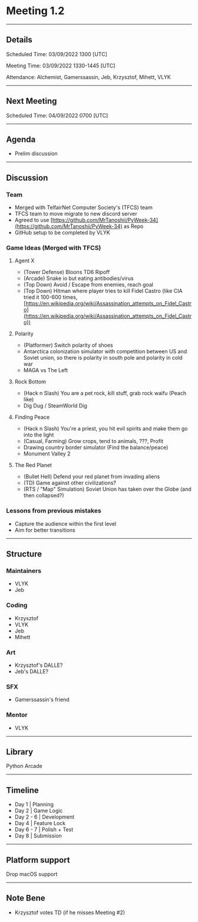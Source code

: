 # Meeting 1.2

---

## Details

Scheduled Time: 03/09/2022 1300 [UTC]

Meeting Time: 03/09/2022 1330-1445 [UTC]

Attendance: Alchemist, Gamerssassin, Jeb, Krzysztof, Mihett, VLYK

---

## Next Meeting

Scheduled Time: 04/09/2022 0700 [UTC]

---

## Agenda

-   Prelim discussion

---

## Discussion

### Team

-   Merged with TelfairNet Computer Society's (TFCS) team
-   TFCS team to move migrate to new discord server
-   Agreed to use [https://github.com/MrTanoshii/PyWeek-34](https://github.com/MrTanoshii/PyWeek-34) as Repo
-   GitHub setup to be completed by VLYK

### Game Ideas (Merged with TFCS)

1.  Agent X

    -   (Tower Defense) Bloons TD6 Ripoff
    -   (Arcade) Snake io but eating antibodies/virus
    -   (Top Down) Avoid / Escape from enemies, reach goal
    -   (Top Down) Hitman where player tries to kill Fidel Castro (like CIA tried it 100-600 times, [https://en.wikipedia.org/wiki/Assassination_attempts_on_Fidel_Castro](https://en.wikipedia.org/wiki/Assassination_attempts_on_Fidel_Castro))

2.  Polarity

    -   (Platformer) Switch polarity of shoes
    -   Antarctica colonization simulator with competition between US and Soviet union, so there is polarity in south pole and polarity in cold war
    -   MAGA vs The Left

3.  Rock Bottom

    -   (Hack n Slash) You are a pet rock, kill stuff, grab rock waifu (Peach like)
    -   Dig Dug / SteamWorld Dig

4.  Finding Peace

    -   (Hack n Slash) You're a priest, you hit evil spirits and make them go into the light
    -   (Casual, Farming) Grow crops, tend to animals, ???, Profit
    -   Drawing country border simulator (Find the balance/peace)
    -   Monument Valley 2

5.  The Red Planet
    -   (Bullet Hell) Defend your red planet from invading aliens
    -   (TD) Game against other civilizations?
    -   (RTS / "Map" Simulation) Soviet Union has taken over the Globe (and then collapsed?)

### Lessons from previous mistakes

-   Capture the audience within the first level
-   Aim for better transitions

---

## Structure

### Maintainers

-   VLYK
-   Jeb

### Coding

-   Krzysztof
-   VLYK
-   Jeb
-   Mihett

### Art

-   Krzysztof's DALLE?
-   Jeb's DALLE?

### SFX

-   Gamerssassin's friend

### Mentor

-   VLYK

---

## Library

Python Arcade

---

## Timeline

-   Day 1 | Planning
-   Day 2 | Game Logic
-   Day 2 - 6 | Development
-   Day 4 | Feature Lock
-   Day 6 - 7 | Polish + Test
-   Day 8 | Submission

---

## Platform support

Drop macOS support

---

## Note Bene

-   Krzysztof votes TD (if he misses Meeting #2)
